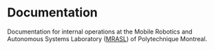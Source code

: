 # Documentation

Documentation for internal operations at the Mobile Robotics and Autonomous Systems Laboratory \([MRASL](http://www.polymtl.ca/robotique-mobile/en "MRASL")\) of Polytechnique Montreal.



